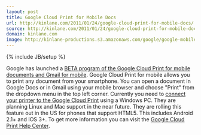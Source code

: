 ```yaml
---
layout: post
title: Google Cloud Print for Mobile Docs
url: http://kinlane.com/2011/01/24/google-cloud-print-for-mobile-docs/
source: http://kinlane.com/2011/01/24/google-cloud-print-for-mobile-docs/
domain: kinlane.com
image: http://kinlane-productions.s3.amazonaws.com/google/google-mobile-cloud-print.png
---
```

{% include JB/setup %}<p>
     Google has launched a <a href="http://googlemobile.blogspot.com/2011/01/cloud-printing-on-go.html"
        target="_blank">BETA program of the Google Cloud Print for mobile documents and Gmail for mobile</a>. <img class="c1"
        src="http://kinlane-productions.s3.amazonaws.com/google/google-mobile-cloud-print.png"
        alt=""
        align="right" /> Google Cloud Print for mobile allows you to print any document from your smartphone. You can open a document in Google Docs or in Gmail using your mobile browser and choose "Print" from the dropdown menu in the top left corner. Currently you need to <a href="http://www.google.com/cloudprint"
        target="_blank">connect your printer to the Google Cloud Print</a> using a Windows PC. They are planning Linux and Mac support in the near future. They are rolling this feature out in the US for phones that support HTML5. This includes Android 2.1+ and IOS 3+. To get more information you can visit the <a href="http://www.google.com/cloudprint"
        target="_blank">Google Cloud Print Help Center</a>.
</p>